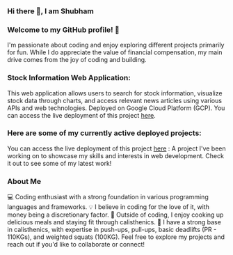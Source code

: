 ### Hi there 👋, I am Shubham

### Welcome to my GitHub profile! 👋
I'm passionate about coding and enjoy exploring different projects primarily for fun. While I do appreciate the value of financial compensation, my main drive comes from the joy of coding and building.

### Stock Information Web Application: 
This web application allows users to search for stock information, visualize stock data through charts, and access relevant news articles using various APIs and web technologies. Deployed on Google Cloud Platform (GCP). You can access the live deployment of this project [here](https://shubh22022001.wm.r.appspot.com/).

### Here are some of my currently active deployed projects:
You can access the live deployment of this project [here](haematocon2023.com) : 
A project I've been working on to showcase my skills and interests in web development. Check it out to see some of my latest work!

### About Me
💻 Coding enthusiast with a strong foundation in various programming languages and frameworks.
💡 I believe in coding for the love of it, with money being a discretionary factor.
🍳 Outside of coding, I enjoy cooking up delicious meals and staying fit through calisthenics.
💪 I have a strong base in calisthenics, with expertise in push-ups, pull-ups, basic deadlifts (PR - 110KGs), and weighted squats (100KG).
Feel free to explore my projects and reach out if you'd like to collaborate or connect!
